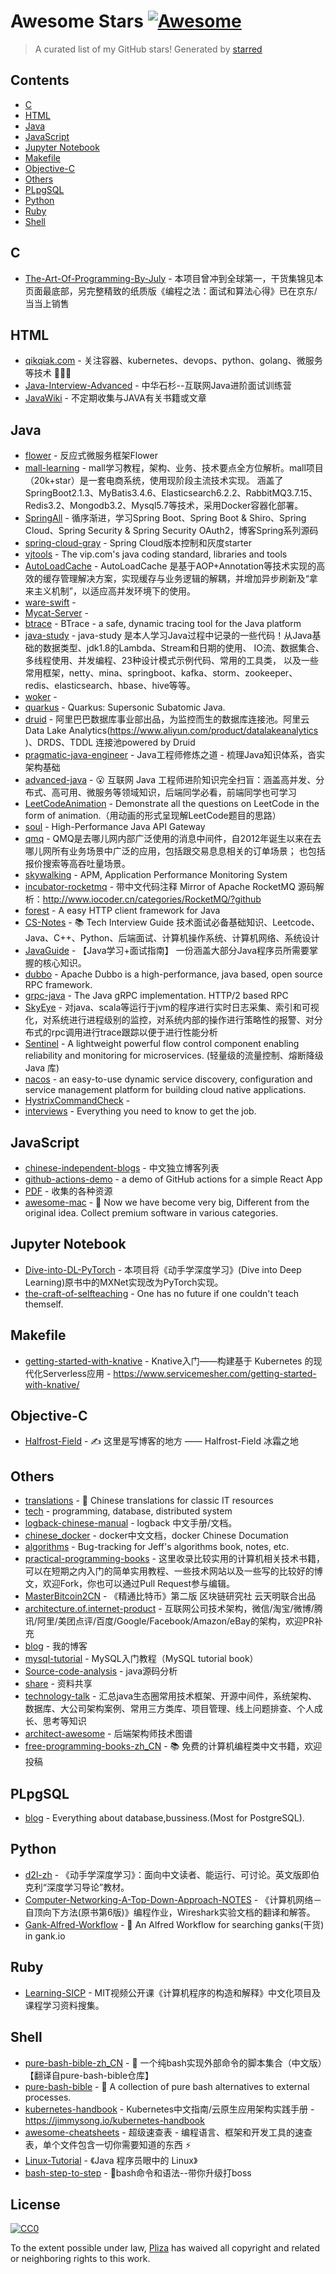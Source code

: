 # Awesome Stars [![Awesome](https://cdn.rawgit.com/sindresorhus/awesome/d7305f38d29fed78fa85652e3a63e154dd8e8829/media/badge.svg)](https://github.com/sindresorhus/awesome)

> A curated list of my GitHub stars!  Generated by [starred](https://github.com/maguowei/starred)


## Contents

  - [C](#c)
  - [HTML](#html)
  - [Java](#java)
  - [JavaScript](#javascript)
  - [Jupyter Notebook](#jupyter-notebook)
  - [Makefile](#makefile)
  - [Objective-C](#objective-c)
  - [Others](#others)
  - [PLpgSQL](#plpgsql)
  - [Python](#python)
  - [Ruby](#ruby)
  - [Shell](#shell)

## C 

- [The-Art-Of-Programming-By-July](https://github.com/julycoding/The-Art-Of-Programming-By-July) - 本项目曾冲到全球第一，干货集锦见本页面最底部，另完整精致的纸质版《编程之法：面试和算法心得》已在京东/当当上销售

## HTML 

- [qikqiak.com](https://github.com/cnych/qikqiak.com) - 关注容器、kubernetes、devops、python、golang、微服务等技术 🎉🎉🎉
- [Java-Interview-Advanced](https://github.com/shishan100/Java-Interview-Advanced) - 中华石杉--互联网Java进阶面试训练营
- [JavaWiki](https://github.com/iwannarun/JavaWiki) - 不定期收集与JAVA有关书籍或文章

## Java 

- [flower](https://github.com/zhihuili/flower) - 反应式微服务框架Flower
- [mall-learning](https://github.com/macrozheng/mall-learning) - mall学习教程，架构、业务、技术要点全方位解析。mall项目（20k+star）是一套电商系统，使用现阶段主流技术实现。 涵盖了SpringBoot2.1.3、MyBatis3.4.6、Elasticsearch6.2.2、RabbitMQ3.7.15、Redis3.2、Mongodb3.2、Mysql5.7等技术，采用Docker容器化部署。
- [SpringAll](https://github.com/wuyouzhuguli/SpringAll) - 循序渐进，学习Spring Boot、Spring Boot & Shiro、Spring Cloud、Spring Security & Spring Security OAuth2，博客Spring系列源码
- [spring-cloud-gray](https://github.com/SpringCloud/spring-cloud-gray) - Spring Cloud版本控制和灰度starter
- [vjtools](https://github.com/vipshop/vjtools) - The vip.com's java coding standard, libraries and tools
- [AutoLoadCache](https://github.com/qiujiayu/AutoLoadCache) - AutoLoadCache 是基于AOP+Annotation等技术实现的高效的缓存管理解决方案，实现缓存与业务逻辑的解耦，并增加异步刷新及“拿来主义机制”，以适应高并发环境下的使用。
- [ware-swift](https://github.com/pbting/ware-swift) - 
- [Mycat-Server](https://github.com/MyCATApache/Mycat-Server) - 
- [btrace](https://github.com/btraceio/btrace) - BTrace - a safe, dynamic tracing tool for the Java platform
- [java-study](https://github.com/xuwujing/java-study) - java-study 是本人学习Java过程中记录的一些代码！从Java基础的数据类型、jdk1.8的Lambda、Stream和日期的使用、 IO流、数据集合、多线程使用、并发编程、23种设计模式示例代码、常用的工具类， 以及一些常用框架，netty、mina、springboot、kafka、storm、zookeeper、redis、elasticsearch、hbase、hive等等。
- [woker](https://github.com/muyinchen/woker) - 
- [quarkus](https://github.com/quarkusio/quarkus) - Quarkus: Supersonic Subatomic Java.
- [druid](https://github.com/alibaba/druid) - 阿里巴巴数据库事业部出品，为监控而生的数据库连接池。阿里云Data Lake Analytics(https://www.aliyun.com/product/datalakeanalytics )、DRDS、TDDL 连接池powered by Druid
- [pragmatic-java-engineer](https://github.com/superhj1987/pragmatic-java-engineer) - Java工程师修炼之道 - 梳理Java知识体系，沓实架构基础
- [advanced-java](https://github.com/doocs/advanced-java) - 😮 互联网 Java 工程师进阶知识完全扫盲：涵盖高并发、分布式、高可用、微服务等领域知识，后端同学必看，前端同学也可学习
- [LeetCodeAnimation](https://github.com/MisterBooo/LeetCodeAnimation) - Demonstrate all the questions on LeetCode in the form of animation.（用动画的形式呈现解LeetCode题目的思路）
- [soul](https://github.com/Dromara/soul) - High-Performance Java API Gateway
- [qmq](https://github.com/qunarcorp/qmq) - QMQ是去哪儿网内部广泛使用的消息中间件，自2012年诞生以来在去哪儿网所有业务场景中广泛的应用，包括跟交易息息相关的订单场景； 也包括报价搜索等高吞吐量场景。
- [skywalking](https://github.com/apache/skywalking) - APM, Application Performance Monitoring System
- [incubator-rocketmq](https://github.com/YunaiV/incubator-rocketmq) - 带中文代码注释 Mirror of Apache RocketMQ 源码解析：http://www.iocoder.cn/categories/RocketMQ/?github
- [forest](https://github.com/mySingleLive/forest) - A easy HTTP client framework for Java
- [CS-Notes](https://github.com/CyC2018/CS-Notes) - :books: Tech Interview Guide 技术面试必备基础知识、Leetcode、Java、C++、Python、后端面试、计算机操作系统、计算机网络、系统设计
- [JavaGuide](https://github.com/Snailclimb/JavaGuide) - 【Java学习+面试指南】 一份涵盖大部分Java程序员所需要掌握的核心知识。
- [dubbo](https://github.com/apache/dubbo) - Apache Dubbo is a high-performance, java based, open source RPC framework.
- [grpc-java](https://github.com/grpc/grpc-java) - The Java gRPC implementation. HTTP/2 based RPC
- [SkyEye](https://github.com/JThink/SkyEye) - 对java、scala等运行于jvm的程序进行实时日志采集、索引和可视化，对系统进行进程级别的监控，对系统内部的操作进行策略性的报警、对分布式的rpc调用进行trace跟踪以便于进行性能分析
- [Sentinel](https://github.com/alibaba/Sentinel) - A lightweight powerful flow control component enabling reliability and monitoring for microservices. (轻量级的流量控制、熔断降级 Java 库)
- [nacos](https://github.com/alibaba/nacos) - an easy-to-use dynamic service discovery, configuration and service management platform for building cloud native applications.
- [HystrixCommandCheck](https://github.com/asasas234/HystrixCommandCheck) - 
- [interviews](https://github.com/kdn251/interviews) - Everything you need to know to get the job.

## JavaScript 

- [chinese-independent-blogs](https://github.com/timqian/chinese-independent-blogs) - 中文独立博客列表
- [github-actions-demo](https://github.com/ruanyf/github-actions-demo) - a demo of GitHub actions for a simple React App
- [PDF](https://github.com/mynane/PDF) - 收集的各种资源
- [awesome-mac](https://github.com/jaywcjlove/awesome-mac) -  Now we have become very big, Different from the original idea. Collect premium software in various categories.

## Jupyter Notebook 

- [Dive-into-DL-PyTorch](https://github.com/ShusenTang/Dive-into-DL-PyTorch) - 本项目将《动手学深度学习》(Dive into Deep Learning)原书中的MXNet实现改为PyTorch实现。
- [the-craft-of-selfteaching](https://github.com/selfteaching/the-craft-of-selfteaching) - One has no future if one couldn't teach themself.

## Makefile 

- [getting-started-with-knative](https://github.com/servicemesher/getting-started-with-knative) - Knative入门——构建基于 Kubernetes 的现代化Serverless应用 - https://www.servicemesher.com/getting-started-with-knative/

## Objective-C 

- [Halfrost-Field](https://github.com/halfrost/Halfrost-Field) - ✍️ 这里是写博客的地方 —— Halfrost-Field 冰霜之地

## Others 

- [translations](https://github.com/oldratlee/translations) - 🐼 Chinese translations for classic IT resources
- [tech](https://github.com/hedengcheng/tech) - programming, database, distributed system
- [logback-chinese-manual](https://github.com/YLongo/logback-chinese-manual) - logback 中文手册/文档。
- [chinese_docker](https://github.com/widuu/chinese_docker) - docker中文文档，docker Chinese Documation
- [algorithms](https://github.com/jeffgerickson/algorithms) - Bug-tracking for Jeff's algorithms book, notes, etc.
- [practical-programming-books](https://github.com/EZLippi/practical-programming-books) - 这里收录比较实用的计算机相关技术书籍，可以在短期之内入门的简单实用教程、一些技术网站以及一些写的比较好的博文，欢迎Fork，你也可以通过Pull Request参与编辑。
- [MasterBitcoin2CN](https://github.com/archessay/MasterBitcoin2CN) - 《精通比特币》第二版  区块链研究社 云天明联合出品
- [architecture.of.internet-product](https://github.com/davideuler/architecture.of.internet-product) - 互联网公司技术架构，微信/淘宝/微博/腾讯/阿里/美团点评/百度/Google/Facebook/Amazon/eBay的架构，欢迎PR补充
- [blog](https://github.com/bestswifter/blog) - 我的博客
- [mysql-tutorial](https://github.com/jaywcjlove/mysql-tutorial) - MySQL入门教程（MySQL tutorial book）
- [Source-code-analysis](https://github.com/stalary/Source-code-analysis) - java源码分析
- [share](https://github.com/Pines-Cheng/share) - 资料共享
- [technology-talk](https://github.com/aalansehaiyang/technology-talk) - 汇总java生态圈常用技术框架、开源中间件，系统架构、数据库、大公司架构案例、常用三方类库、项目管理、线上问题排查、个人成长、思考等知识
- [architect-awesome](https://github.com/xingshaocheng/architect-awesome) - 后端架构师技术图谱
- [free-programming-books-zh_CN](https://github.com/justjavac/free-programming-books-zh_CN) - :books: 免费的计算机编程类中文书籍，欢迎投稿

## PLpgSQL 

- [blog](https://github.com/digoal/blog) - Everything about database,bussiness.(Most for PostgreSQL).

## Python 

- [d2l-zh](https://github.com/d2l-ai/d2l-zh) - 《动手学深度学习》：面向中文读者、能运行、可讨论。英文版即伯克利“深度学习导论”教材。
- [Computer-Networking-A-Top-Down-Approach-NOTES](https://github.com/moranzcw/Computer-Networking-A-Top-Down-Approach-NOTES) - 《计算机网络－自顶向下方法(原书第6版)》编程作业，Wireshark实验文档的翻译和解答。
- [Gank-Alfred-Workflow](https://github.com/hujiaweibujidao/Gank-Alfred-Workflow) - :wolf: An Alfred Workflow for searching ganks(干货) in gank.io

## Ruby 

- [Learning-SICP](https://github.com/DeathKing/Learning-SICP) - MIT视频公开课《计算机程序的构造和解释》中文化项目及课程学习资料搜集。

## Shell 

- [pure-bash-bible-zh_CN](https://github.com/A-BenMao/pure-bash-bible-zh_CN) - 📖 一个纯bash实现外部命令的脚本集合（中文版）【翻译自pure-bash-bible仓库】
- [pure-bash-bible](https://github.com/dylanaraps/pure-bash-bible) - 📖 A collection of pure bash alternatives to external processes.
- [kubernetes-handbook](https://github.com/rootsongjc/kubernetes-handbook) - Kubernetes中文指南/云原生应用架构实践手册 -  https://jimmysong.io/kubernetes-handbook
- [awesome-cheatsheets](https://github.com/skywind3000/awesome-cheatsheets) - 超级速查表 - 编程语言、框架和开发工具的速查表，单个文件包含一切你需要知道的东西 :zap:
- [Linux-Tutorial](https://github.com/judasn/Linux-Tutorial) - 《Java 程序员眼中的 Linux》
- [bash-step-to-step](https://github.com/OMGZui/bash-step-to-step) - 👀bash命令和语法--带你升级打boss


## License

[![CC0](http://mirrors.creativecommons.org/presskit/buttons/88x31/svg/cc-zero.svg)](https://creativecommons.org/publicdomain/zero/1.0/)

To the extent possible under law, [Pliza](https://github.com/Pliza) has waived all copyright and related or neighboring rights to this work.


